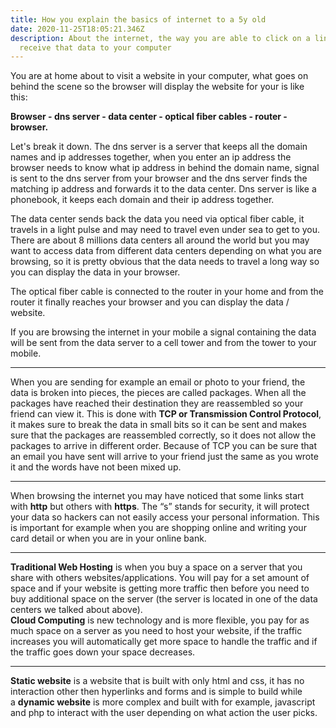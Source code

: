 ```yaml
---
title: How you explain the basics of internet to a 5y old
date: 2020-11-25T18:05:21.346Z
description: About the internet, the way you are able to click on a link and
  receive that data to your computer
---
```

You are at home about to visit a website in your computer, what goes on behind the scene so the browser will display the website for your is like this: 

**Browser - dns server - data center - optical fiber cables - router - browser.**

Let's break it down. The dns server is a server that keeps all the domain names and ip addresses together, when you enter an ip address the browser needs to know what ip address in behind the domain name, signal is sent to the dns server from your browser and the dns server finds the matching ip address and forwards it to the data center. Dns server is like a phonebook, it keeps each domain and their ip address together. 

The data center sends back the data you need via optical fiber cable, it travels in a light pulse and may need to travel even under sea to get to you.\
There are about 8 millions data centers all around the world but you may want to access data from different data centers depending on what you are browsing, so it is pretty obvious that the data needs to travel a long way so you can display the data in your browser. 

The optical fiber cable is connected to the router in your home and from the router it finally reaches your browser and you can display the data / website. 

If you are browsing the internet in your mobile a signal containing the data will be sent from the data server to a cell tower and from the tower to your mobile. 

- - -

When you are sending for example an email or photo to your friend, the data is broken into pieces, the pieces are called packages. When all the packages have reached their destination they are reassembled so your friend can view it. This is done with **TCP or Transmission Control Protocol**, it makes sure to break the data in small bits so it can be sent and makes sure that the packages are reassembled correctly, so it does not allow the packages to arrive in different order. Because of TCP you can be sure that an email you have sent will arrive to your friend just the same as you wrote it and the words have not been mixed up. 

- - -

When browsing the internet you may have noticed that some links start with **http** but others with **https**. The “s” stands for security, it will protect your data so hackers can not easily access your personal information. This is important for example when you are shopping online and writing your card detail or when you are in your online bank. 

- - -

**Traditional Web Hosting** is when you buy a space on a server that you share with others websites/applications. You will pay for a set amount of space and if your website is getting more traffic then before you need to buy additional space on the server (the server is located in one of the data centers we talked about above).\
**Cloud Computing** is new technology and is more flexible, you pay for as much space on a server as you need to host your website, if the traffic increases you will automatically get more space to handle the traffic and if the traffic goes down your space decreases. 

- - -

**Static website** is a website that is built with only html and css, it has no interaction other then hyperlinks and forms and is simple to build while a **dynamic website** is more complex and built with for example, javascript and php to interact with the user depending on what action the user picks.